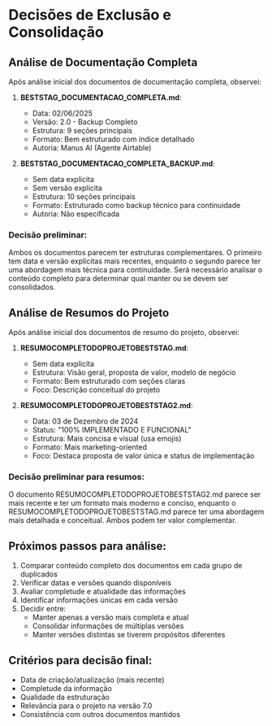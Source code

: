 # Decisões de Exclusão e Consolidação

## Análise de Documentação Completa

Após análise inicial dos documentos de documentação completa, observei:

1. **BESTSTAG_DOCUMENTACAO_COMPLETA.md**:
   - Data: 02/06/2025
   - Versão: 2.0 - Backup Completo
   - Estrutura: 9 seções principais
   - Formato: Bem estruturado com índice detalhado
   - Autoria: Manus AI (Agente Airtable)

2. **BESTSTAG_DOCUMENTACAO_COMPLETA_BACKUP.md**:
   - Sem data explícita
   - Sem versão explícita
   - Estrutura: 10 seções principais
   - Formato: Estruturado como backup técnico para continuidade
   - Autoria: Não especificada

### Decisão preliminar:
Ambos os documentos parecem ter estruturas complementares. O primeiro tem data e versão explícitas mais recentes, enquanto o segundo parece ter uma abordagem mais técnica para continuidade. Será necessário analisar o conteúdo completo para determinar qual manter ou se devem ser consolidados.

## Análise de Resumos do Projeto

Após análise inicial dos documentos de resumo do projeto, observei:

1. **RESUMOCOMPLETODOPROJETOBESTSTAG.md**:
   - Sem data explícita
   - Estrutura: Visão geral, proposta de valor, modelo de negócio
   - Formato: Bem estruturado com seções claras
   - Foco: Descrição conceitual do projeto

2. **RESUMOCOMPLETODOPROJETOBESTSTAG2.md**:
   - Data: 03 de Dezembro de 2024
   - Status: "100% IMPLEMENTADO E FUNCIONAL"
   - Estrutura: Mais concisa e visual (usa emojis)
   - Formato: Mais marketing-oriented
   - Foco: Destaca proposta de valor única e status de implementação

### Decisão preliminar para resumos:
O documento RESUMOCOMPLETODOPROJETOBESTSTAG2.md parece ser mais recente e ter um formato mais moderno e conciso, enquanto o RESUMOCOMPLETODOPROJETOBESTSTAG.md parece ter uma abordagem mais detalhada e conceitual. Ambos podem ter valor complementar.

## Próximos passos para análise:

1. Comparar conteúdo completo dos documentos em cada grupo de duplicados
2. Verificar datas e versões quando disponíveis
3. Avaliar completude e atualidade das informações
4. Identificar informações únicas em cada versão
5. Decidir entre:
   - Manter apenas a versão mais completa e atual
   - Consolidar informações de múltiplas versões
   - Manter versões distintas se tiverem propósitos diferentes

## Critérios para decisão final:

- Data de criação/atualização (mais recente)
- Completude da informação
- Qualidade da estruturação
- Relevância para o projeto na versão 7.0
- Consistência com outros documentos mantidos

